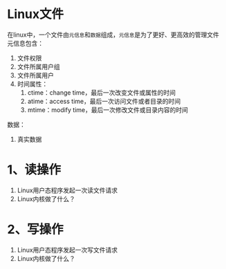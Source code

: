 # Linux文件
在linux中，一个文件由`元信息`和`数据`组成，`元信息`是为了更好、更高效的管理文件
元信息包含：
1. 文件权限
2. 文件所属用户组
3. 文件所属用户
4. 时间属性：
    1. ctime：change time，最后一次改变文件或属性的时间
    2. atime：access time，最后一次访问文件或者目录的时间
    3. mtime：modify time，最后一次修改文件或目录内容的时间

数据：
1. 真实数据

# 1、读操作
1. Linux用户态程序发起一次读文件请求
2. Linux内核做了什么？
# 2、写操作
1. Linux用户态程序发起一次写文件请求
2. Linux内核做了什么？
